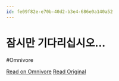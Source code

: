 ```yaml
---
id: fe09f82e-e70b-40d2-b3e4-686e0a140a52
---
```


# 잠시만 기다리십시오…
#Omnivore

[Read on Omnivore](https://omnivore.app/me/https-www-perplexity-ai-search-seumateupon-obsidieon-gis-yeon-07-192d678dbc5)
[Read Original](https://www.perplexity.ai/search/seumateupon-obsidieon-gis-yeon-07fQJmXFQHiYf0UsEaHd2w)

